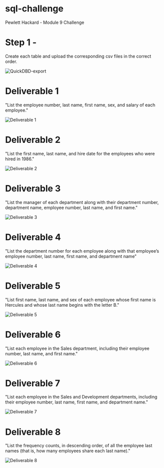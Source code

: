 # sql-challenge
 Pewlett Hackard - Module 9 Challenge

# Step 1 - 
Create each table and upload the corresponding csv files in the correct order. 

![QuickDBD-export](https://user-images.githubusercontent.com/126448181/235802859-e9e913d2-0dfc-45e1-b954-6ad67a48591d.png)


# Deliverable 1 
"List the employee number, last name, first name, sex, and salary of each employee."

![Deliverable 1](https://user-images.githubusercontent.com/126448181/235800939-09e4da78-3360-4df4-9f1d-ef8294a86625.png)

# Deliverable 2 
"List the first name, last name, and hire date for the employees who were hired in 1986."

![Deliverable 2](https://user-images.githubusercontent.com/126448181/235801030-bce12753-ac8b-412a-84be-47f6dd1ab64b.png)

# Deliverable 3
"List the manager of each department along with their department number, department name, employee number, last name, and first name."

![Deliverable 3](https://user-images.githubusercontent.com/126448181/235801140-41dfbc14-91eb-4266-bb8d-4c56bf320114.png)

# Deliverable 4
"List the department number for each employee along with that employee’s employee number, last name, first name, and department name"

![Deliverable 4](https://user-images.githubusercontent.com/126448181/235801161-3a301a1c-ffb8-4442-9047-1fc9db6bda5d.png)

# Deliverable 5
"List first name, last name, and sex of each employee whose first name is Hercules and whose last name begins with the letter B."

![Deliverable 5](https://user-images.githubusercontent.com/126448181/235801184-c8a94573-f8c1-4d2e-9273-c50bf5620b5c.png)

# Deliverable 6
"List each employee in the Sales department, including their employee number, last name, and first name."

![Deliverable 6](https://user-images.githubusercontent.com/126448181/235801223-4d9c80bc-5dae-498f-b665-b04c45dd3a34.png)

# Deliverable 7
"List each employee in the Sales and Development departments, including their employee number, last name, first name, and department name."

![Deliverable 7](https://user-images.githubusercontent.com/126448181/235801253-90935f5f-7b0a-4ba8-94c8-4643392ed7f9.png)

# Deliverable 8
"List the frequency counts, in descending order, of all the employee last names (that is, how many employees share each last name)."

![Deliverable 8](https://user-images.githubusercontent.com/126448181/235801310-a55e73d7-fb4e-4e6e-bdbc-3acc00621064.png)

